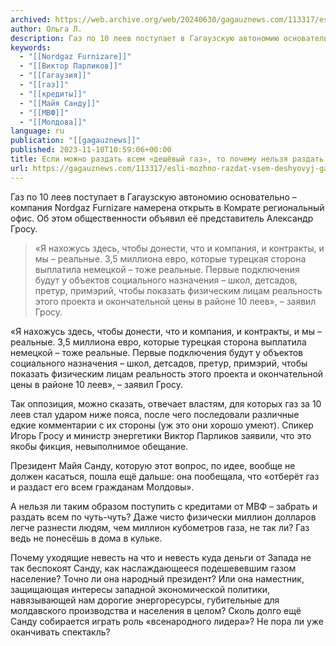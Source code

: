 ```yaml
---
archived: https://web.archive.org/web/20240630/gagauznews.com/113317/esli-mozhno-razdat-vsem-deshyovyj-gaz-to-pochemu-nelzya-razdat-kredity-ot-mvf.html
author: Ольга Л.
description: Газ по 10 леев поступает в Гагаузскую автономию основательно – компания Nordgaz Furnizare намерена открыть в Комрате региональный офис. Об этом общественности объявил её представитель Александр Гросу. «Я нахожусь здесь, чтобы донести, что и компания, и контракты, и мы – реальные. 3,5 миллиона евро, которые турецкая сторона выплатила немецкой – тоже реальные. Первые подключения будут у объектов социального назначения – школ, детсадов, претур, примэрий, чтобы показать физическим лицам реальность этого проекта и окончательной цены в районе 10 леев», – заявил Гросу.                                       […]
keywords:
  - "[[Nordgaz Furnizare]]"
  - "[[Виктор Парликов]]"
  - "[[Гагаузия]]"
  - "[[газ]]"
  - "[[кредиты]]"
  - "[[Майя Санду]]"
  - "[[МВФ]]"
  - "[[Молдова]]"
language: ru
publication: "[[gagauznews]]"
published: 2023-11-10T10:59:06+00:00
title: Если можно раздать всем «дешёвый газ», то почему нельзя раздать кредиты от МВФ?
url: https://gagauznews.com/113317/esli-mozhno-razdat-vsem-deshyovyj-gaz-to-pochemu-nelzya-razdat-kredity-ot-mvf.html
---
```


Газ по 10 леев поступает в Гагаузскую автономию основательно – компания Nordgaz Furnizare намерена открыть в Комрате региональный офис. Об этом общественности объявил её представитель Александр Гросу.

> «Я нахожусь здесь, чтобы донести, что и компания, и контракты, и мы – реальные. 3,5 миллиона евро, которые турецкая сторона выплатила немецкой – тоже реальные. Первые подключения будут у объектов социального назначения – школ, детсадов, претур, примэрий, чтобы показать физическим лицам реальность этого проекта и окончательной цены в районе 10 леев», – заявил Гросу.

«Я нахожусь здесь, чтобы донести, что и компания, и контракты, и мы – реальные. 3,5 миллиона евро, которые турецкая сторона выплатила немецкой – тоже реальные. Первые подключения будут у объектов социального назначения – школ, детсадов, претур, примэрий, чтобы показать физическим лицам реальность этого проекта и окончательной цены в районе 10 леев», – заявил Гросу.











































Так оппозиция, можно сказать, отвечает властям, для которых газ за 10 леев стал ударом ниже пояса, после чего последовали различные едкие комментарии с их стороны (уж это они хорошо умеют). Спикер Игорь Гросу и министр энергетики Виктор Парликов заявили, что это якобы фикция, невыполнимое обещание.

Президент Майя Санду, которую этот вопрос, по идее, вообще не должен касаться, пошла ещё дальше: она пообещала, что «отберёт газ и раздаст его всем гражданам Молдовы».

А нельзя ли таким образом поступить с кредитами от МВФ – забрать и раздать всем по чуть-чуть? Даже чисто физически миллион долларов легче разнести людям, чем миллион кубометров газа, не так ли? Газ ведь не понесёшь в дома в кульке.

Почему уходящие невесть на что и невесть куда деньги от Запада не так беспокоят Санду, как наслаждающееся подешевевшим газом население? Точно ли она народный президент? Или она наместник, защищающая интересы западной экономической политики, навязывающей нам дорогие энергоресурсы, губительные для молдавского производства и населения в целом? Сколь долго ещё Санду собирается играть роль «всенародного лидера»? Не пора ли уже оканчивать спектакль?